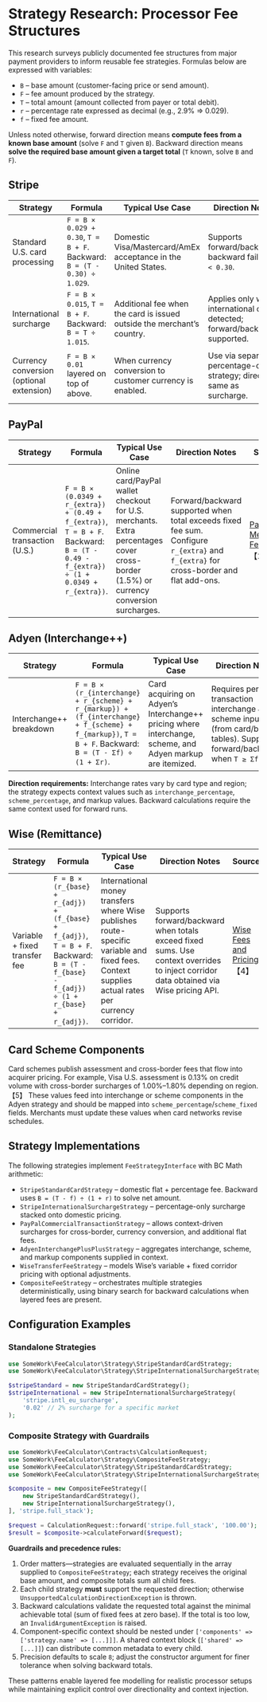 # Strategy Research: Processor Fee Structures

This research surveys publicly documented fee structures from major payment providers to inform reusable fee strategies. Formulas below are expressed with variables:

- `B` – base amount (customer-facing price or send amount).
- `F` – fee amount produced by the strategy.
- `T` – total amount (amount collected from payer or total debit).
- `r` – percentage rate expressed as decimal (e.g., 2.9% ⇒ 0.029).
- `f` – fixed fee amount.

Unless noted otherwise, forward direction means **compute fees from a known base amount** (solve `F` and `T` given `B`). Backward direction means **solve the required base amount given a target total** (`T` known, solve `B` and `F`).

## Stripe

| Strategy | Formula | Typical Use Case | Direction Notes | Source |
| --- | --- | --- | --- | --- |
| Standard U.S. card processing | `F = B × 0.029 + 0.30`, `T = B + F`. Backward: `B = (T - 0.30) ÷ 1.029`. | Domestic Visa/Mastercard/AmEx acceptance in the United States. | Supports forward/backward; backward fails if `T < 0.30`. | [Stripe Pricing – Card payments](https://stripe.com/pricing)【1】 |
| International surcharge | `F = B × 0.015`, `T = B + F`. Backward: `B = T ÷ 1.015`. | Additional fee when the card is issued outside the merchant’s country. | Applies only when international card detected; forward/backward supported. | [Stripe Pricing – International cards](https://stripe.com/pricing)【1】 |
| Currency conversion (optional extension) | `F = B × 0.01` layered on top of above. | When currency conversion to customer currency is enabled. | Use via separate percentage-only strategy; direction same as surcharge. | [Stripe Pricing – Currency conversion](https://stripe.com/pricing)【1】 |

## PayPal

| Strategy | Formula | Typical Use Case | Direction Notes | Source |
| --- | --- | --- | --- | --- |
| Commercial transaction (U.S.) | `F = B × (0.0349 + r_{extra}) + (0.49 + f_{extra})`, `T = B + F`. Backward: `B = (T - 0.49 - f_{extra}) ÷ (1 + 0.0349 + r_{extra})`. | Online card/PayPal wallet checkout for U.S. merchants. Extra percentages cover cross-border (1.5%) or currency conversion surcharges. | Forward/backward supported when total exceeds fixed fee sum. Configure `r_{extra}` and `f_{extra}` for cross-border and flat add-ons. | [PayPal Merchant Fees](https://www.paypal.com/us/webapps/mpp/merchant-fees)【2】 |

## Adyen (Interchange++)

| Strategy | Formula | Typical Use Case | Direction Notes | Source |
| --- | --- | --- | --- | --- |
| Interchange++ breakdown | `F = B × (r_{interchange} + r_{scheme} + r_{markup}) + (f_{interchange} + f_{scheme} + f_{markup})`, `T = B + F`. Backward: `B = (T - Σf) ÷ (1 + Σr)`. | Card acquiring on Adyen’s Interchange++ pricing where interchange, scheme, and Adyen markup are itemized. | Requires per-transaction interchange & scheme inputs (from card/bin tables). Supports forward/backward when `T ≥ Σf`. | [Adyen Pricing – Interchange++](https://www.adyen.com/pricing)【3】 |

**Direction requirements:** Interchange rates vary by card type and region; the strategy expects context values such as `interchange_percentage`, `scheme_percentage`, and markup values. Backward calculations require the same context used for forward runs.

## Wise (Remittance)

| Strategy | Formula | Typical Use Case | Direction Notes | Source |
| --- | --- | --- | --- | --- |
| Variable + fixed transfer fee | `F = B × (r_{base} + r_{adj}) + (f_{base} + f_{adj})`, `T = B + F`. Backward: `B = (T - f_{base} - f_{adj}) ÷ (1 + r_{base} + r_{adj})`. | International money transfers where Wise publishes route-specific variable and fixed fees. Context supplies actual rates per currency corridor. | Supports forward/backward when totals exceed fixed sums. Use context overrides to inject corridor data obtained via Wise pricing API. | [Wise Fees and Pricing](https://wise.com/help/articles/2932695/fees-and-pricing)【4】 |

## Card Scheme Components

Card schemes publish assessment and cross-border fees that flow into acquirer pricing. For example, Visa U.S. assessment is 0.13% on credit volume with cross-border surcharges of 1.00%–1.80% depending on region.【5】 These values feed into interchange or scheme components in the Adyen strategy and should be mapped into `scheme_percentage`/`scheme_fixed` fields. Merchants must update these values when card networks revise schedules.

[5]: https://usa.visa.com/dam/VCOM/download/merchants/visa-merchant-data-standards-manual.pdf

## Strategy Implementations

The following strategies implement `FeeStrategyInterface` with BC Math arithmetic:

- `StripeStandardCardStrategy` – domestic flat + percentage fee. Backward uses `B = (T - f) ÷ (1 + r)` to solve net amount.
- `StripeInternationalSurchargeStrategy` – percentage-only surcharge stacked onto domestic pricing.
- `PayPalCommercialTransactionStrategy` – allows context-driven surcharges for cross-border, currency conversion, and additional flat fees.
- `AdyenInterchangePlusPlusStrategy` – aggregates interchange, scheme, and markup components supplied in context.
- `WiseTransferFeeStrategy` – models Wise’s variable + fixed corridor pricing with optional adjustments.
- `CompositeFeeStrategy` – orchestrates multiple strategies deterministically, using binary search for backward calculations when layered fees are present.

## Configuration Examples

### Standalone Strategies

```php
use SomeWork\FeeCalculator\Strategy\StripeStandardCardStrategy;
use SomeWork\FeeCalculator\Strategy\StripeInternationalSurchargeStrategy;

$stripeStandard = new StripeStandardCardStrategy();
$stripeInternational = new StripeInternationalSurchargeStrategy(
    'stripe.intl_eu_surcharge',
    '0.02' // 2% surcharge for a specific market
);
```

### Composite Strategy with Guardrails

```php
use SomeWork\FeeCalculator\Contracts\CalculationRequest;
use SomeWork\FeeCalculator\Strategy\CompositeFeeStrategy;
use SomeWork\FeeCalculator\Strategy\StripeStandardCardStrategy;
use SomeWork\FeeCalculator\Strategy\StripeInternationalSurchargeStrategy;

$composite = new CompositeFeeStrategy([
    new StripeStandardCardStrategy(),
    new StripeInternationalSurchargeStrategy(),
], 'stripe.full_stack');

$request = CalculationRequest::forward('stripe.full_stack', '100.00');
$result = $composite->calculateForward($request);
```

**Guardrails and precedence rules:**

1. Order matters—strategies are evaluated sequentially in the array supplied to `CompositeFeeStrategy`; each strategy receives the original base amount, and composite totals sum all child fees.
2. Each child strategy **must** support the requested direction; otherwise `UnsupportedCalculationDirectionException` is thrown.
3. Backward calculations validate the requested total against the minimal achievable total (sum of fixed fees at zero base). If the total is too low, an `InvalidArgumentException` is raised.
4. Component-specific context should be nested under `['components' => ['strategy.name' => [...]]]`. A shared context block (`['shared' => [...]]`) can distribute common metadata to every child.
5. Precision defaults to scale `8`; adjust the constructor argument for finer tolerance when solving backward totals.

These patterns enable layered fee modelling for realistic processor setups while maintaining explicit control over directionality and context injection.


[1]: https://stripe.com/pricing
[2]: https://www.paypal.com/us/webapps/mpp/merchant-fees
[3]: https://www.adyen.com/pricing
[4]: https://wise.com/help/articles/2932695/fees-and-pricing
